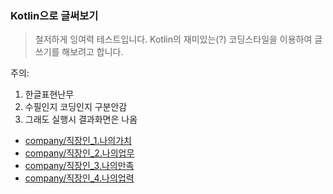 ### Kotlin으로 글써보기

> 철저하게 잉여력 테스트입니다. Kotlin의 재미있는(?) 코딩스타일을 이용하여 글쓰기를 해보려고 합니다.

주의:
1. 한글표현난무
2. 수필인지 코딩인지 구분안감
3. 그래도 실행시 결과화면은 나옴


- [company/직장인_1.나의가치](/docs/company/직장인_1.나의가치.md)
- [company/직장인_2.나의업무](/docs/company/직장인_2.나의업무.md)
- [company/직장인_3.나의만족](/docs/company/직장인_3.나의만족.md)
- [company/직장인_4.나의업력](/docs/company/직장인_4.나의업력.md)

